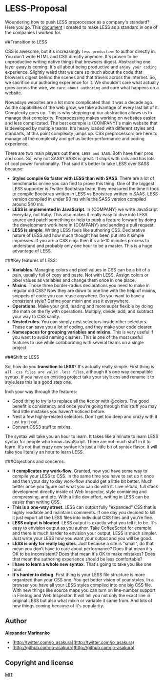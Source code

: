 # LESS-Proposal

Woundering how to push LESS preprocessor as a company's standard? Here you go. This [document](less-proposal.md) I created to make LESS as a standard in one of the companies I worked for.

##Transition to LESS

CSS is awesome, but it's increasingly `less productive` to author directly in. You don't write HTML and CSS directly anymore. It's proven to be unproductive writing native things that browsers digest. Abstracting one layer away is coming. It's all about being productive and `enjoy your coding` experience. Slightly weird that we care so much about the code that browsers digest behind the scenes and that travels across the Internet. So, we sacrifice our authoring experience for it. We shouldn't care what actually goes across the wire, we `care about authoring` and care what happens on a website.

Nowadays websites are a lot more complicated than it was a decade ago. As the capabilities of the web grow, we take advantage of every last bit of it. Complexity goes up. This is why stepping up our abstraction allows us to manage that complexity. Preprocessing makes working on websites easier and less complicated. The best example is {COMPANY}'s main website that is developed by multiple teams. It's heavy loaded with different styles and standarts, at this point complexity jumps up. CSS preprocessors are here to manage all the complexity and get us better performance and coding experience.

There are two main players out there: `LESS and SASS`. Both have their pros and cons. So, why not SASS? SASS is great. It ships with rails and has lots of cool power functionality. That said it's better to take LESS over SASS because:

- **Styles compile 6x faster with LESS than with SASS**. There are a lot of benchmarks online you can find to prove this thing. One of the biggest LESS supporter is Twitter Bootstrap team, they measured the time it took to compile Bootstrap written in LESS vs Bootstrap written in SAAS. LESS version compiled in under 90 ms while the SASS version compiled around 540 ms.
- **LESS is implemented in JavaScript**. In {COMPANY} we write JavaScript everyday, not Ruby. This also makes it really easy to dive into LESS source and patch something or help to push a feature forward by doing the development work here in {COMPANY} and sending a pull request.
- **LESS is simple**. Writing LESS feels like authoring CSS. Declarative nature of LESS and how much thought has been put into it simple impresses. If you are a CSS ninja then it's a 5-10 minutes process to understand and probably only one hour to be a master. This is a huge advantage of LESS.

###Key features of LESS:

- **Variables**. Managing colors and pixel values in CSS can be a bit of a pain, usually full of copy and paste. Not with LESS. Assign colors or pixel values as variables and change them once in one place.
- **Mixins**. Those three border-radius declarations you need to make in regular old CSS? Now they are down to one line with the help of mixins, snippets of code you can reuse anywhere. Do you want to have a consistent style? Define your mixin and use it everywhere.
- **Operations**. Make your grid, leading and more super flexible by doing the math on the fly with operations. Multiply, divide, add, and subtract your way to CSS sanity.
- **Nested rules**. You can simply nest selectors inside other selectors. These can save you a lot of coding, and they make your code clearer.
- **Namespaces for grouping variables and mixins**. This is very useful if you want to avoid naming clashes. This is one of the most useful features to use while collaborating with several teams on a single project.

###Shift to LESS

So, how do you **transition to LESS**? It's actually really simple. First thing is `all .css files are valid .less files`, although it's one way compatible syntax. If you have an existing project take your style.css and rename it to style.less this is a good step one.

Inch your way through the features:

- Good thing to try is to replace all the #color with @colors. The good benefit is consistency and once you're going through this stuff you may find little mistakes you haven't noticed before.
- Nest a few highly-related selectors. Don't get too deep and crazy with it just try it out.
- Convert CSS3 stuff to mixins.

The syntax will take you an hour to learn. It takes like a minute to learn LESS syntax for people who know JavaScript. There are not much stuff in it to learn. It's not that crazy new syntax it's just a little bit of syntax flavor. It will take you literally an hour to learn LESS.

###Objections and concerns:

- **It complicates my work-flow**. Granted, now you have some way to compile your LESS to CSS. In the same time you have to set up it once and then your day to day work-flow should get a little bit better. Much better once you figure out what you can do with it. Live reload, full stack development directly inside of Web Inspector, style combining and compressing, and etc. With a little dev effort, writing in LESS can be easier than writing CSS.
- **This is a one-way street**. LESS can output fully "expanded" CSS that is highly readable and maintains comments. If one day you decided to kill it just export all the LESS files into individual CSS files and you're fine.
- **LESS output is bloated**. LESS output is exactly what you tell it to be. It's easy to envision output as you author. Take CoffeeScript for example and there is much harder to envision your output, LESS is much simpler. Just write your LESS how you want your output and you will be good.
- **LESS is only for really big sites**. Just because a site is "small", do that mean you don't have to care about performance? Does that mean it's OK to be inconsistent? Does that mean it's OK to make mistakes? Does that mean the authoring experience should be less comfortable?
- **I have to learn a whole new syntax**. That's going to take you like one hour.
- **It's harder to debug**. First thing is your LESS file structure is more organized than your CSS one. You get better vision of your styles. In a browser you have all your LESS styles compiled into one big CSS file. With new things like source maps you can turn on line-number support in Firebug and Web Inspector. It will tell you not only the exact line in original LESS but also what mixin or variable it came from. And lots of new things coming because of it's popularity.

## Author

**Alexander Marinenko**

+ [http://twitter.com/jo_asakura](http://twitter.com/jo_asakura)
+ [http://github.com/jo-asakura](http://github.com/jo-asakura)

## Copyright and license

[MIT](LICENSE.md)

